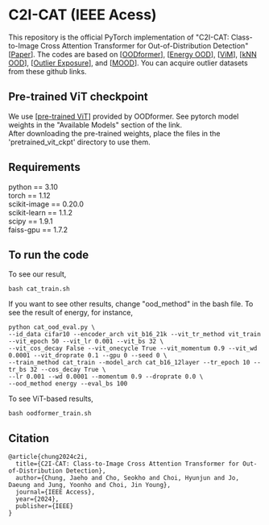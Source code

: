 # C2I-CAT (IEEE Acess)
This repository is the official PyTorch implementation of "C2I-CAT: Class-to-Image Cross Attention Transformer for Out-of-Distribution Detection" [[Paper](https://ieeexplore.ieee.org/document/10506497)]. The codes are based on [[OODformer](https://github.com/rajatkoner08/oodformer)], [[Energy OOD](https://github.com/wetliu/energy_ood)], [[ViM](https://github.com/haoqiwang/vim)], [[kNN OOD](https://github.com/deeplearning-wisc/knn-ood)], [[Outlier Exposure](https://github.com/hendrycks/outlier-exposure)], and [[MOOD](https://github.com/deeplearning-wisc/MOOD)].
You can acquire outlier datasets from these github links.

## Pre-trained ViT checkpoint
We use [[pre-trained ViT](https://github.com/rajatkoner08/oodformer/tree/master/vit)] provided by OODformer. See pytorch model weights in the "Available Models" section of the link. <br />
After downloading the pre-trained weights, place the files in the 'pretrained_vit_ckpt' directory to use them.

## Requirements
python == 3.10 <br />
torch == 1.12 <br />
scikit-image == 0.20.0 <br />
scikit-learn == 1.1.2 <br />
scipy == 1.9.1 <br />
faiss-gpu == 1.7.2 <br />

## To run the code
To see our result,
```
bash cat_train.sh
```
If you want to see other results, change "ood_method" in the bash file.
To see the result of energy, for instance,
```
python cat_ood_eval.py \
--id_data cifar10 --encoder_arch vit_b16_21k --vit_tr_method vit_train --vit_epoch 50 --vit_lr 0.001 --vit_bs 32 \
--vit_cos_decay False --vit_onecycle True --vit_momentum 0.9 --vit_wd 0.0001 --vit_droprate 0.1 --gpu 0 --seed 0 \
--train_method cat_train --model_arch cat_b16_12layer --tr_epoch 10 --tr_bs 32 --cos_decay True \
--lr 0.001 --wd 0.0001 --momentum 0.9 --droprate 0.0 \
--ood_method energy --eval_bs 100
```

To see ViT-based results,
```
bash oodformer_train.sh
```

## Citation
```
@article{chung2024c2i,
  title={C2I-CAT: Class-to-Image Cross Attention Transformer for Out-of-Distribution Detection},
  author={Chung, Jaeho and Cho, Seokho and Choi, Hyunjun and Jo, Daeung and Jung, Yoonho and Choi, Jin Young},
  journal={IEEE Access},
  year={2024},
  publisher={IEEE}
}
```
